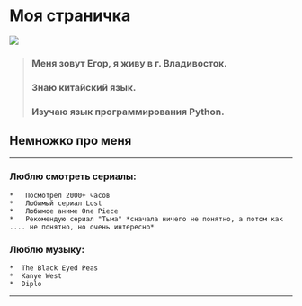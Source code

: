# Моя страничка

![](https://img.hhcdn.ru/photo/600716920.jpeg?t=1683962380&h=0JiYW4BZ7dOcnfcC2fEfsg)


>### Меня зовут Егор, я живу в г. Владивосток. 
>### Знаю китайский язык. 
>### Изучаю язык программирования Python. 

       

## Немножко про меня

* * *

### Люблю смотреть сериалы:
```
*   Посмотрел 2000+ часов 
*   Любимый сериал Lost
*   Любимое аниме One Piece
*   Рекомендую сериал "Тьма" *сначала ничего не понятно, а потом как .... не понятно, но очень интересно*
```

### Люблю музыку:
```
*  The Black Eyed Peas 
*  Kanye West
*  Diplo
```
* * *







